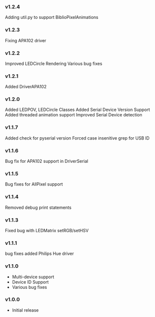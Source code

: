 ### v1.2.4
Adding util.py to support BiblioPixelAnimations

### v1.2.3
Fixing APA102 driver

### v1.2.2
Improved LEDCircle Rendering
Various bug fixes

### v1.2.1
Added DriverAPA102

### v1.2.0
Added LEDPOV, LEDCircle Classes
Added Serial Device Version Support
Added threaded animation support
Improved Serial Device detection

### v1.1.7
Added check for pyserial version
Forced case insenitive grep for USB ID

### v1.1.6
Bug fix for APA102 support in DriverSerial

### v1.1.5
Bug fixes for AllPixel support

### v1.1.4
Removed debug print statements

### v1.1.3
Fixed bug with LEDMatrix setRGB/setHSV

### v1.1.1
bug fixes
added Philips Hue driver

### v1.1.0
- Multi-device support
- Device ID Support
- Various bug fixes

### v1.0.0
- Initial release
